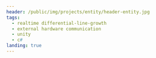 ```yaml
---
header: /public/img/projects/entity/header-entity.jpg
tags:
  - realtime differential-line-growth
  - external hardware communication
  - unity
  - c#
landing: true
---
```

